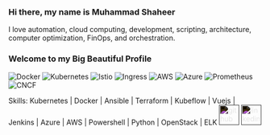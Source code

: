### Hi there, my name is Muhammad Shaheer
I love automation, cloud computing, development, scripting, architecture, computer optimization, FinOps, and orchestration.

### Welcome to my Big Beautiful Profile

![Docker](https://img.shields.io/badge/Docker-2496ED?style=for-the-badge&logo=docker&logoColor=white) ![Kubernetes](https://img.shields.io/badge/Kubernetes-326CE5?style=for-the-badge&logo=kubernetes&logoColor=white) ![Istio](https://img.shields.io/badge/Istio-466BB0?style=for-the-badge&logo=istio&logoColor=white) ![Ingress](https://img.shields.io/badge/Ingress-32CD32?style=for-the-badge) ![AWS](https://img.shields.io/badge/AWS-FF9900?style=for-the-badge&logo=amazonaws&logoColor=white) ![Azure](https://img.shields.io/badge/Azure-0078D4?style=for-the-badge&logo=microsoftazure&logoColor=white) ![Prometheus](https://img.shields.io/badge/Prometheus-E6522C?style=for-the-badge&logo=prometheus&logoColor=white) ![CNCF](https://img.shields.io/badge/CNCF-326CE5?style=for-the-badge)


Skills: Kubernetes | Docker | Ansible | Terraform | Kubeflow | Vuejs | Jenkins | Azure | AWS | Powershell | Python | OpenStack | ELK
<a href="https://github.com/https://github.com/Shaheer4636"><img src="https://cdn.jsdelivr.net/npm/simple-icons@3.0.1/icons/github.svg" alt="github" height="40" style="filter: invert(100%);"></a>
<a href="https://www.linkedin.com/in/https://www.linkedin.com/in/muhammadshaheersiraj//"><img src="https://cdn.jsdelivr.net/npm/simple-icons@3.0.1/icons/linkedin.svg" alt="linkedin" height="40" style="filter: invert(100%);"></a>




